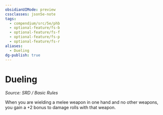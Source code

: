 ```yaml
---
obsidianUIMode: preview
cssclasses: json5e-note
tags:
  - compendium/src/5e/phb
  - optional-feature/fs-b
  - optional-feature/fs-f
  - optional-feature/fs-p
  - optional-feature/fs-r
aliases:
  - Dueling
dg-publish: true
---
```

# Dueling
*Source: SRD / Basic Rules* 

When you are wielding a melee weapon in one hand and no other weapons, you gain a +2 bonus to damage rolls with that weapon.